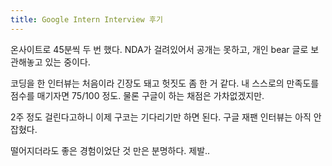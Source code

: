 ```yaml
---
title: Google Intern Interview 후기
---
```


온사이트로 45분씩 두 번 했다. NDA가 걸려있어서 공개는 못하고, 개인 bear 글로 보관해놓고 있는 중이다.

코딩을 한 인터뷰는 처음이라 긴장도 돼고 헛짓도 좀 한 거 같다. 내 스스로의 만족도를 점수를 매기자면 75/100 정도. 물론 구글이 하는 채점은 가차없겠지만.

2주 정도 걸린다고하니 이제 구코는 기다리기만 하면 된다. 구글 재팬 인터뷰는 아직 안잡혔다.

떨어지더라도 좋은 경험이었단 것 만은 분명하다. 제발..
